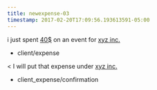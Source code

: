 ```yaml
---
title: newexpense-03
timestamp: 2017-02-20T17:09:56.193613591-05:00
---
```


i just spent [40$](amountOfMoney_dollars) on an event for [xyz inc.](company_name)
* client/expense

< I will put that expense under [xyz inc.](company_name)
* client_expense/confirmation
